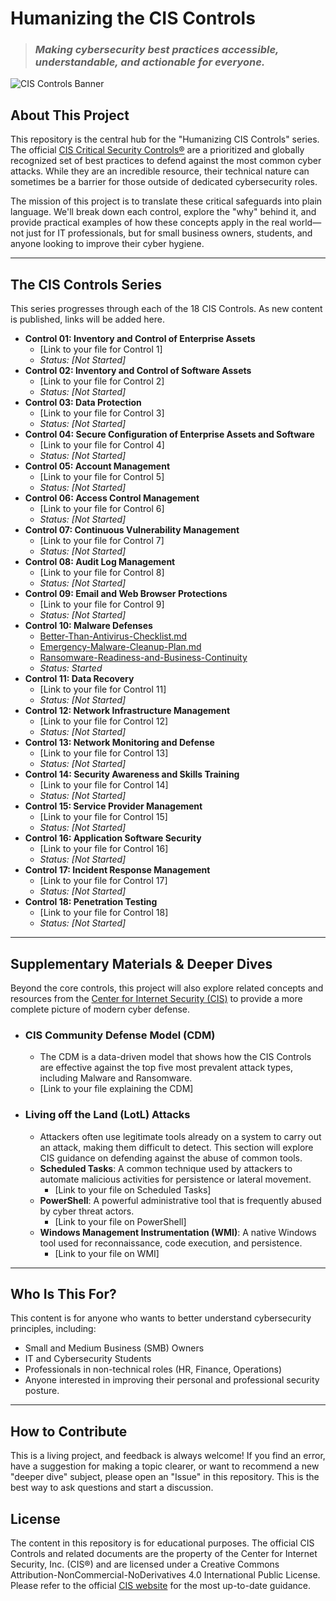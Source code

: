 # Humanizing the CIS Controls

> ### *Making cybersecurity best practices accessible, understandable, and actionable for everyone.*

![CIS Controls Banner](https://www.cisecurity.org/wp-content/uploads/2023/10/cis-controls-v8-1-social-1200x627-1.png)

## About This Project

This repository is the central hub for the "Humanizing CIS Controls" series. The official [CIS Critical Security Controls®](https://www.cisecurity.org/controls/) are a prioritized and globally recognized set of best practices to defend against the most common cyber attacks. While they are an incredible resource, their technical nature can sometimes be a barrier for those outside of dedicated cybersecurity roles.

The mission of this project is to translate these critical safeguards into plain language. We'll break down each control, explore the "why" behind it, and provide practical examples of how these concepts apply in the real world—not just for IT professionals, but for small business owners, students, and anyone looking to improve their cyber hygiene.

---

## The CIS Controls Series

This series progresses through each of the 18 CIS Controls. As new content is published, links will be added here.

* **Control 01: Inventory and Control of Enterprise Assets**
    * [Link to your file for Control 1]
    * *Status: [Not Started]*
* **Control 02: Inventory and Control of Software Assets**
    * [Link to your file for Control 2]
    * *Status: [Not Started]*
* **Control 03: Data Protection**
    * [Link to your file for Control 3]
    * *Status: [Not Started]*
* **Control 04: Secure Configuration of Enterprise Assets and Software**
    * [Link to your file for Control 4]
    * *Status: [Not Started]*
* **Control 05: Account Management**
    * [Link to your file for Control 5]
    * *Status: [Not Started]*
* **Control 06: Access Control Management**
    * [Link to your file for Control 6]
    * *Status: [Not Started]*
* **Control 07: Continuous Vulnerability Management**
    * [Link to your file for Control 7]
    * *Status: [Not Started]*
* **Control 08: Audit Log Management**
    * [Link to your file for Control 8]
    * *Status: [Not Started]*
* **Control 09: Email and Web Browser Protections**
    * [Link to your file for Control 9]
    * *Status: [Not Started]*
* **Control 10: Malware Defenses**
    * [Better-Than-Antivirus-Checklist.md](https://github.com/Ape-ish/humanizing-cis-controls/blob/main/Better-Than-Antivirus-Checklist.md)
    * [Emergency-Malware-Cleanup-Plan.md](https://github.com/Ape-ish/humanizing-cis-controls/blob/main/Emergency-Malware-Cleanup-Plan.md)
    * [Ransomware-Readiness-and-Business-Continuity](https://github.com/Ape-ish/humanizing-cis-controls/blob/main/Ransomware-Readiness-and-Business-Continuity)
    * *Status: Started*
* **Control 11: Data Recovery**
    * [Link to your file for Control 11]
    * *Status: [Not Started]*
* **Control 12: Network Infrastructure Management**
    * [Link to your file for Control 12]
    * *Status: [Not Started]*
* **Control 13: Network Monitoring and Defense**
    * [Link to your file for Control 13]
    * *Status: [Not Started]*
* **Control 14: Security Awareness and Skills Training**
    * [Link to your file for Control 14]
    * *Status: [Not Started]*
* **Control 15: Service Provider Management**
    * [Link to your file for Control 15]
    * *Status: [Not Started]*
* **Control 16: Application Software Security**
    * [Link to your file for Control 16]
    * *Status: [Not Started]*
* **Control 17: Incident Response Management**
    * [Link to your file for Control 17]
    * *Status: [Not Started]*
* **Control 18: Penetration Testing**
    * [Link to your file for Control 18]
    * *Status: [Not Started]*

---

## Supplementary Materials & Deeper Dives

Beyond the core controls, this project will also explore related concepts and resources from the [Center for Internet Security (CIS)](https://www.cisecurity.org/) to provide a more complete picture of modern cyber defense.

* ### CIS Community Defense Model (CDM)
    * The CDM is a data-driven model that shows how the CIS Controls are effective against the top five most prevalent attack types, including Malware and Ransomware.
    * [Link to your file explaining the CDM]

* ### Living off the Land (LotL) Attacks
    * Attackers often use legitimate tools already on a system to carry out an attack, making them difficult to detect. This section will explore CIS guidance on defending against the abuse of common tools.
    * **Scheduled Tasks**: A common technique used by attackers to automate malicious activities for persistence or lateral movement.
        * [Link to your file on Scheduled Tasks]
    * **PowerShell**: A powerful administrative tool that is frequently abused by cyber threat actors.
        * [Link to your file on PowerShell]
    * **Windows Management Instrumentation (WMI)**: A native Windows tool used for reconnaissance, code execution, and persistence.
        * [Link to your file on WMI]

---

## Who Is This For?

This content is for anyone who wants to better understand cybersecurity principles, including:
* Small and Medium Business (SMB) Owners
* IT and Cybersecurity Students
* Professionals in non-technical roles (HR, Finance, Operations)
* Anyone interested in improving their personal and professional security posture.

---

## How to Contribute

This is a living project, and feedback is always welcome! If you find an error, have a suggestion for making a topic clearer, or want to recommend a new "deeper dive" subject, please open an "Issue" in this repository. This is the best way to ask questions and start a discussion.

## License

The content in this repository is for educational purposes. The official CIS Controls and related documents are the property of the Center for Internet Security, Inc. (CIS®) and are licensed under a Creative Commons Attribution-NonCommercial-NoDerivatives 4.0 International Public License. Please refer to the official [CIS website](https://www.cisecurity.org/) for the most up-to-date guidance.
